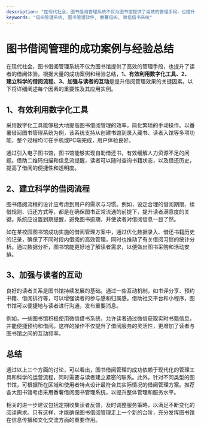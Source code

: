```yaml
---
description: "在现代社会，图书借阅管理系统不仅为图书馆提供了高效的管理手段，也提升了读者的借阅体验。根据大量的成功案例和经验总结，**1、有效利用数字化工具、2、建立科学的借阅流程、3、加强与读者的互动**是提升借阅管理效果的关键因素。以下将详细阐述每个因素的重要性及其应用实例。"
keywords: "借阅管理系统, 图书管理软件, 番薯借阅, 微信借书系统"
---
```

# 图书借阅管理的成功案例与经验总结

在现代社会，图书借阅管理系统不仅为图书馆提供了高效的管理手段，也提升了读者的借阅体验。根据大量的成功案例和经验总结，**1、有效利用数字化工具、2、建立科学的借阅流程、3、加强与读者的互动**是提升借阅管理效果的关键因素。以下将详细阐述每个因素的重要性及其应用实例。

## 1、有效利用数字化工具

采用数字化工具能够极大地提高图书借阅管理的效率，简化繁琐的手动操作。以番薯借阅图书管理系统为例，该系统支持从创建书馆到录入藏书、读者入馆等多项功能，整个过程均可在手机或PC端完成，用户体验良好。

通过引入电子图书馆，图书馆能够实现自助借还书，有效缓解人力资源不足的问题。借助二维码扫描和信息流提醒，读者可以随时查询书籍状态，以及借还历史，提高了借阅的便捷性和透明度。

## 2、建立科学的借阅流程

图书借阅流程的设计应考虑到用户的需求与习惯。例如，设定合理的借阅期限、续借规则、归还方式等，都是在确保图书正常流通的前提下，提升读者满意度的关键。系统应设置到期提醒，避免图书逾期，并使读者对借阅信息一目了然。

如在某校园图书馆成功实施的借阅管理方案中，通过优化数据录入、借还书籍历史的记录，确保了不同时段内借阅的高效管理，同时也推动了有关借阅习惯的统计分析。通过数据分析，图书馆能更好地了解读者需求，以便做出图书采购和活动安排。

## 3、加强与读者的互动

良好的读者关系是图书馆持续发展的基础。通过一些互动机制，如书评分享、预约书籍、借阅排行等，可以增强读者的参与感和归属感。借助社交平台和小程序，图书馆可以便捷地与读者进行沟通，发布重要消息。

例如，一些图书馆积极使用微信借书系统，允许读者通过微信获取实时书籍信息，并能便捷预约和借阅。这样的操作不仅提升了借阅服务的灵活性，更增加了读者与图书馆之间的互动频率。

## 总结

通过以上三个方面的讨论，可以看出，图书借阅管理的成功依赖于现代化的管理工具和科学的运营流程，同时需要与读者建立紧密的联系。此外，针对不同类型的图书馆，可根据所在区域和使用者特点设计最符合其实际情况的借阅管理方案。推荐各大图书馆考虑采用番薯借阅图书管理系统，以提升整体管理和服务水平。

相关的进一步建议包括定期收集读者反馈，及时调整服务策略，以满足不断变化的阅读需求。只有这样，才能确保图书借阅管理走上一个新的台阶，充分发挥图书馆在信息传播和文化交流方面的重要作用。
